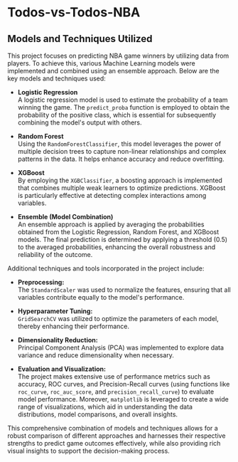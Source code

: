 # Todos-vs-Todos-NBA

## Models and Techniques Utilized

This project focuses on predicting NBA game winners by utilizing data from players. To achieve this, various Machine Learning models were implemented and combined using an ensemble approach. Below are the key models and techniques used:

- **Logistic Regression**  
  A logistic regression model is used to estimate the probability of a team winning the game. The `predict_proba` function is employed to obtain the probability of the positive class, which is essential for subsequently combining the model's output with others.

- **Random Forest**  
  Using the `RandomForestClassifier`, this model leverages the power of multiple decision trees to capture non-linear relationships and complex patterns in the data. It helps enhance accuracy and reduce overfitting.

- **XGBoost**  
  By employing the `XGBClassifier`, a boosting approach is implemented that combines multiple weak learners to optimize predictions. XGBoost is particularly effective at detecting complex interactions among variables.

- **Ensemble (Model Combination)**  
  An ensemble approach is applied by averaging the probabilities obtained from the Logistic Regression, Random Forest, and XGBoost models. The final prediction is determined by applying a threshold (0.5) to the averaged probabilities, enhancing the overall robustness and reliability of the outcome.

Additional techniques and tools incorporated in the project include:

- **Preprocessing:**  
  The `StandardScaler` was used to normalize the features, ensuring that all variables contribute equally to the model's performance.

- **Hyperparameter Tuning:**  
  `GridSearchCV` was utilized to optimize the parameters of each model, thereby enhancing their performance.

- **Dimensionality Reduction:**  
  Principal Component Analysis (PCA) was implemented to explore data variance and reduce dimensionality when necessary.

- **Evaluation and Visualization:**  
  The project makes extensive use of performance metrics such as accuracy, ROC curves, and Precision-Recall curves (using functions like `roc_curve`, `roc_auc_score`, and `precision_recall_curve`) to evaluate model performance. Moreover, `matplotlib` is leveraged to create a wide range of visualizations, which aid in understanding the data distributions, model comparisons, and overall insights.

This comprehensive combination of models and techniques allows for a robust comparison of different approaches and harnesses their respective strengths to predict game outcomes effectively, while also providing rich visual insights to support the decision-making process.
